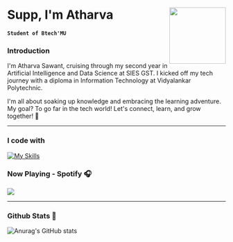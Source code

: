 
# Supp, I'm Atharva <img src="https://media.giphy.com/media/VCRlsxIn8g3MeEhLsm/giphy.gif" width="130" align="right" padding="10px" >

**`Student of Btech'MU`**
### Introduction

I'm Atharva Sawant, cruising through my second year in Artificial Intelligence and Data Science at SIES GST. I kicked off my tech journey with a diploma in Information Technology at Vidyalankar Polytechnic.

I'm all about soaking up knowledge and embracing the learning adventure. My goal? To go far in the tech world! Let's connect, learn, and grow together! 🚀
<br>

---

### I code with
[![My Skills](https://skillicons.dev/icons?i=java,py,js,html,css,vscode&theme=dark)](https://skillicons.dev)

### Now Playing - Spotify 🎧
<p>
 <a href="[https://spotify-github-profile.vercel.app/api/view.svg?uid=313njpkumfthjwhi3oveaxfkqlby&redirect=true](https://spotify-github-profile.vercel.app/api/view.svg?uid=31fdcavvejfkunwaz4h34rttpugq&redirect=true)">
   <img src="https://spotify-github-profile.vercel.app/api/view.svg?uid=31fdcavvejfkunwaz4h34rttpugq&cover_image=true&theme=natemoo-re&show_offline=false&background_color=121212&interchange=false&bar_color=53b14f&bar_color_cover=true)"/>
 </a>
 </p>
  </div>
  
---

### Github Stats 🔰
![Anurag's GitHub stats](https://github-readme-stats.vercel.app/api?username=Satharva2004&theme=catppuccin_mocha&show_icons=true)
